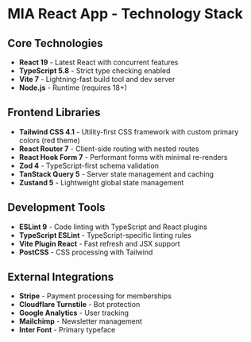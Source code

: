 # MIA React App - Technology Stack

## Core Technologies
- **React 19** - Latest React with concurrent features
- **TypeScript 5.8** - Strict type checking enabled
- **Vite 7** - Lightning-fast build tool and dev server
- **Node.js** - Runtime (requires 18+)

## Frontend Libraries
- **Tailwind CSS 4.1** - Utility-first CSS framework with custom primary colors (red theme)
- **React Router 7** - Client-side routing with nested routes
- **React Hook Form 7** - Performant forms with minimal re-renders
- **Zod 4** - TypeScript-first schema validation
- **TanStack Query 5** - Server state management and caching
- **Zustand 5** - Lightweight global state management

## Development Tools
- **ESLint 9** - Code linting with TypeScript and React plugins
- **TypeScript ESLint** - TypeScript-specific linting rules
- **Vite Plugin React** - Fast refresh and JSX support
- **PostCSS** - CSS processing with Tailwind

## External Integrations
- **Stripe** - Payment processing for memberships
- **Cloudflare Turnstile** - Bot protection
- **Google Analytics** - User tracking
- **Mailchimp** - Newsletter management
- **Inter Font** - Primary typeface